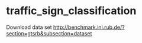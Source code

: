 # traffic_sign_classification
Download data set http://benchmark.ini.rub.de/?section=gtsrb&subsection=dataset
